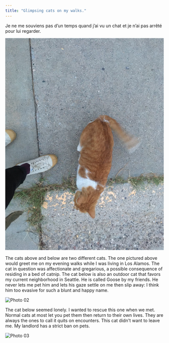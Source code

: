```yaml
---
title: "Glimpsing cats on my walks."
---
```

Je ne me souviens pas d’un temps quand j’ai vu un chat et je n’ai pas arrêté pour lui regarder. 



![Photo 01](/assets/2024-11-25_Glimpses_of_Cats/IMG_1242.jpeg)

The cats above and below are two different cats. The one pictured above would greet me on my evening walks while I was living in Los Alamos. The cat in question was affectionate and gregarious, a possible consequence of residing in a bed of catnip. The cat below is also an outdoor cat that favors my current neighborhood in Seattle. He is called Goose by my friends. He never lets me pet him and lets his gaze settle on me then slip away: I think him too evasive for such a blunt and happy name.

![Photo 02](/assets/2024-11-25_Glimpses_of_Cats/IMG_1760.jpeg)

The cat below seemed lonely. I wanted to rescue this one when we met. Normal cats at most let you pet them then return to their own lives. They are always the ones to call it quits on encounters. This cat didn't want to leave me. My landlord has a strict ban on pets.

![Photo 03](/assets/2024-11-25_Glimpses_of_Cats/IMG_2020.jpeg)
